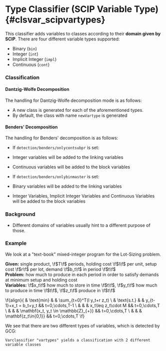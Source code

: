 # Type Classifier (SCIP Variable Type) {#clsvar_scipvartypes}

This classifier adds variables to classes according to their **domain given by SCIP**.
There are four different variable types supported:

 * Binary (`bin`)
 * Integer (`int`)
 * Implicit Integer (`impl`)
 * Continuous (`cont`)

### Classification
#### Dantzig-Wolfe Decomposition

The handling for Dantzig-Wolfe decomposition mode is as follows:

 * A new class is generated for each of the aforementioned types.
 * By default, the class with name `newVartype` is generated

#### Benders' Decomposition
The handling for Benders' decomposition is as follows:

 * If `detection/benders/onlycontsubpr` is set:
  * Integer variables will be added to the linking variables
  * Continuous variables will be added to the block variables

 * If `detection/benders/onlybinmaster` is set:
  * Binary variables will be added to the linking variables
  * Integer Variables, Implicit Integer Variables and Continuous Variables will be added to the block variables

### Background

 * Different domains of variables usually hint to a different purpose of those.


### Example
We look at a "text-book" mixed-integer program for the Lot-Sizing problem.

**Given:** single product, \f$T\f$ periods, holding cost \f$l\f$ per unit, setup cost \f$r\f$ per lot, demand \f$b_t\f$ in period \f$t\f$ <br>
**Problem:** how much to produce in each period in order to satisfy demands at minimum setup and holding cost  <br>
**Variables:** \f$x_t\f$ how much to store in time \f$t\f$, \f$y_t\f$ how much to produce in time \f$t\f$, \f$z_t\f$ produce in \f$t\f$

\f{align}{
  & \text{min}
  & & \sum_{t=0}^T(l y_t+r z_t) \\
  & \text{s.t.} & & y_{t-1}+x_t = b_t+y_t && t=0,\cdots,T-1 \\
  & & & x_t\leq z_t\cdot M && t=0,\cdots,T \\
  & & & \mathbf{x_t, y_t \in \mathbb{Z}_{+}} && t=0,\cdots,T \\
  & & & \mathbf{z_t\in\{0,1\}} && t=0,\cdots,T
  \f}

We see that there are two different types of variables, which is detected by GCG:

    Varclassifier "vartypes" yields a classification with 2 different variable classes
